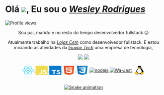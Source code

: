 <div align="center">
  <h1 align="left">Olá <img src="https://raw.githubusercontent.com/kaueMarques/kaueMarques/master/hi.gif" width="30px">, Eu sou o <a              href="https://www.linkedin.com/in/wesley-rodrigues-de-almeida-74b92a26/"><i>Wesley Rodrigues</i></a></h1>
  <p align="left"> <img src="https://komarev.com/ghpvc/?username=wesleyralmeida&color=yellow" alt="Profile views" /> </p>

  <p align="center">Sou pai, marido e no resto do tempo desenvolvedor fullstack 😉️</p>
  <p align="center">Atualmente trabalho na <a href="https://www.lojascem.com.br/"><i>Lojas Cem</i></a> como desenvolvedor fullstack. E estou iniciando as atividades da     <a href="https://www.inovaetech.com.br/"><i>Inovae Tech</i></a> uma empresa de tecnologia,</p>
</div>
  
<div align="center">
  <a href="https://github.com/wesleyralmeida">
  <img height="100em" src="https://github-readme-stats.vercel.app/api?username=wesleyralmeida&show_icons=true&theme=dracula&include_all_commits=true&count_private=true"/>
  <img height="100em" src="https://github-readme-stats.vercel.app/api/top-langs/?username=wesleyralmeida&layout=compact&langs_count=7&theme=dracula"/>
</div>

<div align="center" valign="top"><br>
  <img align="center" alt="React" height="30" width="40" src="https://raw.githubusercontent.com/devicons/devicon/master/icons/react/react-original.svg">
  <img align="center" alt="Js" height="30" width="40" src="https://raw.githubusercontent.com/devicons/devicon/master/icons/javascript/javascript-plain.svg">
  <img align="center" alt="Js" height="30" width="40" src="https://raw.githubusercontent.com/devicons/devicon/master/icons/typescript/typescript-plain.svg">
  <img align="center" alt="HTML" height="30" width="40" src="https://raw.githubusercontent.com/devicons/devicon/master/icons/html5/html5-original.svg">
  <img align="center" alt="CSS" height="30" width="40" src="https://raw.githubusercontent.com/devicons/devicon/master/icons/css3/css3-original.svg">
  <img align="center" alt="nodejs" height="30" width="40" src="https://cdn.worldvectorlogo.com/logos/nodejs-icon.svg">
  <img align="center" alt="Wa-Jest" height="30" width="40" src="https://cdn.jsdelivr.net/gh/devicons/devicon/icons/jest/jest-plain.svg">
  <img align="center" alt="linux" height="30" width="40" src="https://raw.githubusercontent.com/devicons/devicon/master/icons/linux/linux-original.svg">
</div><br>

<div align="center">
  
  ![Snake animation](https://github.com/wesleyralmeida/wesleyralmeida/blob/output/github-contribution-grid-snake.svg)
  
</div>
